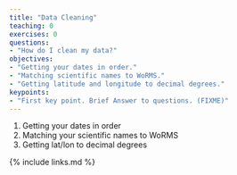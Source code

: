 ```yaml
---
title: "Data Cleaning"
teaching: 0
exercises: 0
questions:
- "How do I clean my data?"
objectives:
- "Getting your dates in order."
- "Matching scientific names to WoRMS."
- "Getting latitude and longitude to decimal degrees."
keypoints:
- "First key point. Brief Answer to questions. (FIXME)"
---
```


1. Getting your dates in order
2. Matching your scientific names to WoRMS
3. Getting lat/lon to decimal degrees


{% include links.md %}